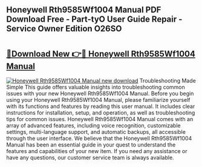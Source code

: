 ## Honeywell Rth9585Wf1004 Manual PDF Download Free - Part-tyO User Guide Repair - Service Owner Edition O26SO

# <h2><a href="http://bc20026.oget.top/?id=Honeywell+Rth9585Wf1004+Manual">🔗Download New 👉🔴 Honeywell Rth9585Wf1004 Manual</a></h2>

[![Honeywell Rth9585Wf1004 Manual new download](https://i.imgur.com/5g1atiW.png)](http://bc20026.oget.top/?id=Honeywell+Rth9585Wf1004+Manual)
Troubleshooting Made Simple This guide offers valuable insights into troubleshooting common issues with your new Honeywell Rth9585Wf1004 Manual. Before you begin using your Honeywell Rth9585Wf1004 Manual, please familiarize yourself with its functions and features by reading this user manual. It includes clear instructions for installation, setup, and operation, as well as troubleshooting tips for common issues. Honeywell Rth9585Wf1004 Manual comes with an array of advanced features, including voice recognition, customizable settings, multi-language support, and automatic backups, all accessible through the user interface. We believe that the Honeywell Rth9585Wf1004 Manual has been an essential guide in your quest to understand the features and capabilities of your new item. If you need any assistance or have any questions, our customer service team is always available.
